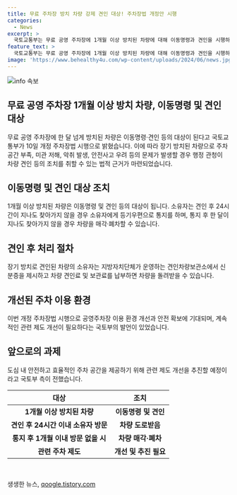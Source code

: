 ```yaml
---
title: 무료 주차장 방치 차량 강제 견인 대상! 주차장법 개정안 시행
categories:
  - News
excerpt: >
  국토교통부는 무료 공영 주차장에 1개월 이상 방치된 차량에 대해 이동명령과 견인을 시행하기로 했다. 이로써 주차장 부족, 미관 저해, 냄새 발생, 안전사고 우려 등 문제에 대한 해결책이 마련됐다. 또한, 견인 후 24시간 내에 차량을 찾지 않을 경우 보관소에서 통지를 받고, 한 달 이내에 차량을 찾지 않으면 매각 또는 폐차할 수 있게 됐다. 국토부 교통물류실장은 이번 개정 주차장법 시행으로 공영주차장 이용 환경 개선과 안전 확보에 크게 기여할 것으로 기대된다고 말했다.
feature_text: >
  국토교통부는 무료 공영 주차장에 1개월 이상 방치된 차량에 대해 이동명령과 견인을 시행하기로 했다. 이로써 주차장 부족, 미관 저해, 냄새 발생, 안전사고 우려 등 문제에 대한 해결책이 마련됐다. 또한, 견인 후 24시간 내에 차량을 찾지 않을 경우 보관소에서 통지를 받고, 한 달 이내에 차량을 찾지 않으면 매각 또는 폐차할 수 있게 됐다. 국토부 교통물류실장은 이번 개정 주차장법 시행으로 공영주차장 이용 환경 개선과 안전 확보에 크게 기여할 것으로 기대된다고 말했다.
image: 'https://www.behealthy4u.com/wp-content/uploads/2024/06/news.jpg'
---
```


<p><img src="https://www.behealthy4u.com/wp-content/uploads/2024/06/news.jpg" alt="info 속보" /></p>

<h2 data-ke-size="size26">무료 공영 주차장 1개월 이상 방치 차량, 이동명령 및 견인 대상</h2>

<p data-ke-size="size16">무료 공영 주차장에 한 달 넘게 방치된 차량은 이동명령·견인 등의 대상이 된다고 국토교통부가 10일 개정 주차장법 시행으로 밝혔습니다. 이에 따라 장기 방치된 차량으로 주차공간 부족, 미관 저해, 악취 발생, 안전사고 우려 등의 문제가 발생할 경우 행정 관청이 차량 견인 등의 조치를 취할 수 있는 법적 근거가 마련되었습니다. </p>

<h2 data-ke-size="size24">이동명령 및 견인 대상 조치</h2>

<p data-ke-size="size16">1개월 이상 방치된 차량은 이동명령 및 견인 등의 대상이 됩니다. 소유자는 견인 후 24시간이 지나도 찾아가지 않을 경우 소유자에게 등기우편으로 통지를 하며, 통지 후 한 달이 지나도 찾아가지 않을 경우 차량을 매각·폐차할 수 있습니다.</p>

<h2 data-ke-size="size24">견인 후 처리 절차</h2>

<p data-ke-size="size16">장기 방치로 견인된 차량의 소유자는 지방자치단체가 운영하는 견인차량보관소에서 신분증을 제시하고 차량 견인료 및 보관료를 납부하면 차량을 돌려받을 수 있습니다.</p>

<h2 data-ke-size="size24">개선된 주차 이용 환경</h2>

<p data-ke-size="size16">이번 개정 주차장법 시행으로 공영주차장 이용 환경 개선과 안전 확보에 기대되며, 계속적인 관련 제도 개선이 필요하다는 국토부의 발언이 있었습니다.</p>

<h2 data-ke-size="size24">앞으로의 과제</h2>

<p data-ke-size="size16">도심 내 안전하고 효율적인 주차 공간을 제공하기 위해 관련 제도 개선을 추진할 예정이라고 국토부 측이 전했습니다.</p>

<table>
    <thead>
        <tr>
            <th style="text-align: center; height: 17px;"><b>대상</b></th>
            <th style="text-align: center; height: 17px;"><b>조치</b></th>
        </tr>
    </thead>
    <tbody>
        <tr>
            <td style="text-align: center; height: 17px;"><b>1개월 이상 방치된 차량</b></td>
            <td style="text-align: center; height: 17px;"><b>이동명령 및 견인</b></td> 
        </tr>
        <tr>
            <td style="text-align: center; height: 17px;"><b>견인 후 24시간 이내 소유자 방문</b></td>
            <td style="text-align: center; height: 17px;"><b>차량 도로받음</b></td>
        </tr>
        <tr>
            <td style="text-align: center; height: 17px;"><b>통지 후 1개월 이내 방문 없을 시</b></td>
            <td style="text-align: center; height: 17px;"><b>차량 매각·폐차</b></td>
        </tr>
        <tr>    
            <td style="text-align: center; height: 17px;"><b>관련 주차 제도</b></td>
            <td style="text-align: center; height: 17px;"><b>개선 및 추진 필요</b></td>
        </tr>
    </tbody>
</table>

<p data-ke-size="size16">&nbsp;</p>
생생한 뉴스, <a href="https://qoogle.tistory.com" rel="dofollow">qoogle.tistory.com</a>


